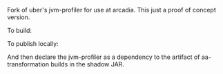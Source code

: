 Fork of uber's jvm-profiler for use at 
arcadia. This just a proof of concept version.

To build:

To publish locally:

And then declare the jvm-profiler as a dependency
to the artifact of aa-transformation builds in the shadow JAR. 